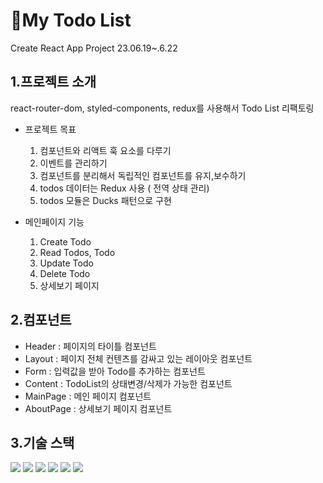 # :pencil:My Todo List

Create React App Project 23.06.19~.6.22

## 1.프로젝트 소개

react-router-dom, styled-components, redux를 사용해서 Todo List 리팩토링

* 프로젝트 목표

  1. 컴포넌트와 리액트 훅 요소를 다루기
  2. 이벤트를 관리하기
  3. 컴포넌트를 분리해서 독립적인 컴포넌트를 유지,보수하기
  4. todos 데이터는 Redux 사용 ( 전역 상태 관리)
  5. todos 모듈은 Ducks 패턴으로 구현
 

* 메인페이지 기능 

  1. Create Todo
  2. Read Todos, Todo
  3. Update Todo
  4. Delete Todo
  5. 상세보기 페이지

## 2.컴포넌트

* Header : 페이지의 타이틀 컴포넌트
* Layout : 페이지 전체 컨텐츠를 감싸고 있는 레이아웃 컴포넌트
* Form : 입력값을 받아 Todo를 추가하는 컴포넌트
* Content : TodoList의 상태변경/삭제가 가능한 컴포넌트
* MainPage : 메인 페이지 컴포넌트
* AboutPage : 상세보기 페이지 컴포넌트



## 3.기술 스택
<img src="https://img.shields.io/badge/react-61DAFB?style=for-the-badge&logo=react&logoColor=black"> <img src="https://img.shields.io/badge/html5-E34F26?style=for-the-badge&logo=html5&logoColor=white"> <img src="https://img.shields.io/badge/javascript-F7DF1E?style=for-the-badge&logo=javascript&logoColor=black"> <img src="https://img.shields.io/badge/css-1572B6?style=for-the-badge&logo=css3&logoColor=white">  <img src="https://img.shields.io/badge/github-181717?style=for-the-badge&logo=github&logoColor=white"> <img src="https://img.shields.io/badge/git-F05032?style=for-the-badge&logo=git&logoColor=white">
